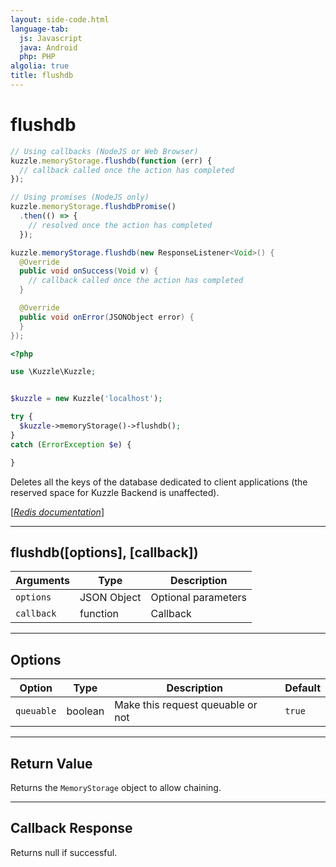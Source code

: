 ```yaml
---
layout: side-code.html
language-tab:
  js: Javascript
  java: Android
  php: PHP
algolia: true
title: flushdb
---
```


# flushdb

```js
// Using callbacks (NodeJS or Web Browser)
kuzzle.memoryStorage.flushdb(function (err) {
  // callback called once the action has completed
});

// Using promises (NodeJS only)
kuzzle.memoryStorage.flushdbPromise()
  .then(() => {
    // resolved once the action has completed
  });
```

```java
kuzzle.memoryStorage.flushdb(new ResponseListener<Void>() {
  @Override
  public void onSuccess(Void v) {
    // callback called once the action has completed
  }

  @Override
  public void onError(JSONObject error) {
  }
});
```

```php
<?php

use \Kuzzle\Kuzzle;


$kuzzle = new Kuzzle('localhost');

try {
  $kuzzle->memoryStorage()->flushdb();
}
catch (ErrorException $e) {

}
```

Deletes all the keys of the database dedicated to client applications (the reserved space for Kuzzle Backend is unaffected).

[[_Redis documentation_]](https://redis.io/commands/flushdb)

---

## flushdb([options], [callback])

| Arguments | Type | Description |
|---------------|---------|----------------------------------------|
| `options` | JSON Object | Optional parameters |
| `callback` | function | Callback |

---

## Options

| Option | Type | Description | Default |
|---------------|---------|----------------------------------------|---------|
| `queuable` | boolean | Make this request queuable or not  | ``true`` |

---

## Return Value

Returns the `MemoryStorage` object to allow chaining.

---

## Callback Response

Returns null if successful.
